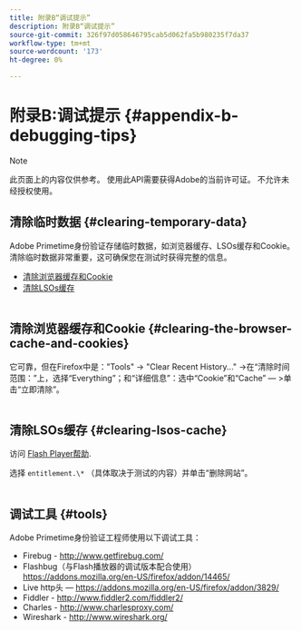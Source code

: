 ```yaml
---
title: 附录B“调试提示”
description: 附录B“调试提示”
source-git-commit: 326f97d058646795cab5d062fa5b980235f7da37
workflow-type: tm+mt
source-wordcount: '173'
ht-degree: 0%

---
```



# 附录B:调试提示 {#appendix-b-debugging-tips}

>[!NOTE]
>
>此页面上的内容仅供参考。 使用此API需要获得Adobe的当前许可证。 不允许未经授权使用。


## 清除临时数据 {#clearing-temporary-data}

Adobe Primetime身份验证存储临时数据，如浏览器缓存、LSOs缓存和Cookie。 清除临时数据非常重要，这可确保您在测试时获得完整的信息。

- [清除浏览器缓存和Cookie](#clearing-the-browser-cache-and-cookies)
- [清除LSOs缓存](#clearing-lsos-cache)\
    

## 清除浏览器缓存和Cookie {#clearing-the-browser-cache-and-cookies}

它可靠，但在Firefox中是：&quot;Tools&quot; -\> &quot;Clear Recent History...&quot; -\>在“清除时间范围：”上，选择“Everything”；和“详细信息”：选中“Cookie”和“Cache” — \>单击“立即清除”。\
 

## 清除LSOs缓存 {#clearing-lsos-cache}

访问 [Flash Player帮助](http://www.macromedia.com/support/documentation/en/flashplayer/help/settings_manager07.html).

选择 ```entitlement.\*``` （具体取决于测试的内容）并单击“删除网站”。\
 

## 调试工具 {#tools}

Adobe Primetime身份验证工程师使用以下调试工具：

- Firebug - <http://www.getfirebug.com/>
- Flashbug（与Flash播放器的调试版本配合使用） <https://addons.mozilla.org/en-US/firefox/addon/14465/>
- Live http头 —  <https://addons.mozilla.org/en-US/firefox/addon/3829/>
- Fiddler - <http://www.fiddler2.com/fiddler2/>
- Charles - <http://www.charlesproxy.com/>
- Wireshark - <http://www.wireshark.org/>


<!--
## Related Information

- [Programmer Integration Guide](/help/authentication/programmer-integration-guide-overview.md)

- [Using Charles Proxy (Tech Note)](https://tve.zendesk.com/hc/en-us/articles/204962849-Using-Charles-Proxy)
-->